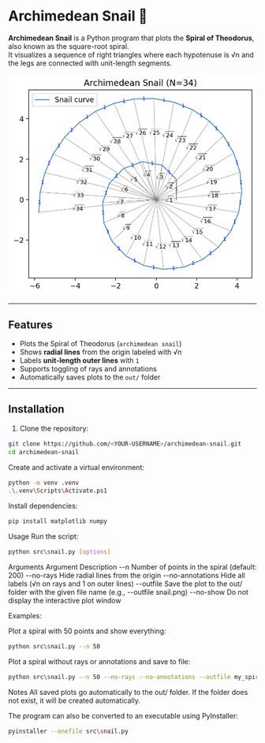 # Archimedean Snail 🐌

**Archimedean Snail** is a Python program that plots the **Spiral of Theodorus**, also known as the square-root spiral.  
It visualizes a sequence of right triangles where each hypotenuse is √n and the legs are connected with unit-length segments.  

![Spiral Preview](preview.png)

---

## Features

- Plots the Spiral of Theodorus (`archimedean snail`)  
- Shows **radial lines** from the origin labeled with √n  
- Labels **unit-length outer lines** with `1`  
- Supports toggling of rays and annotations  
- Automatically saves plots to the `out/` folder  

---

## Installation

1. Clone the repository:  
```bash
git clone https://github.com/<YOUR-USERNAME>/archimedean-snail.git
cd archimedean-snail
```

Create and activate a virtual environment:
```bash
python -m venv .venv
.\.venv\Scripts\Activate.ps1
```

Install dependencies:
```bash
pip install matplotlib numpy
```

Usage
Run the script:
```bash
python src\snail.py [options]
```

Arguments
Argument	Description
--n <int>	Number of points in the spiral (default: 200)
--no-rays	Hide radial lines from the origin
--no-annotations	Hide all labels (√n on rays and 1 on outer lines)
--outfile <filename>	Save the plot to the out/ folder with the given file name (e.g., --outfile snail.png)
--no-show	Do not display the interactive plot window

Examples:

Plot a spiral with 50 points and show everything:

```bash
python src\snail.py --n 50
```

Plot a spiral without rays or annotations and save to file:
```bash
python src\snail.py --n 50 --no-rays --no-annotations --outfile my_spiral.png
```
Notes
All saved plots go automatically to the out/ folder. If the folder does not exist, it will be created automatically.

The program can also be converted to an executable using PyInstaller:

```bash
pyinstaller --onefile src\snail.py
```